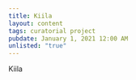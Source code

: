 ```yaml
---
title: Kiila
layout: content
tags: curatorial project
pubdate: January 1, 2021 12:00 AM
unlisted: "true"
---
```

Kiila